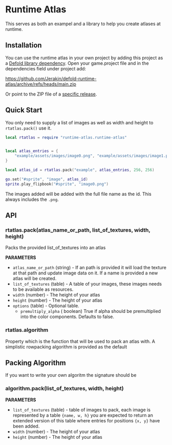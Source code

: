 # Runtime Atlas

This serves as both an exampel and a library to help you create atlases at runtime.

## Installation
You can use the runtime atlas in your own project by adding this project as a [Defold library dependency](http://www.defold.com/manuals/libraries/). Open your game.project file and in the dependencies field under project add:

https://github.com/Jerakin/defold-runtime-atlas/archive/refs/heads/main.zip

Or point to the ZIP file of a [specific release](https://github.com/Jerakin/defold-runtime-atlas/releases).

## Quick Start
You only need to supply a list of images as well as width and height to `rtatlas.pack()` use it.

```lua
local rtatlas = require "runtime-atlas.runtime-atlas"


local atlas_entries = {
    "example/assets/images/image0.png", "example/assets/images/image1.png"
}

local atlas_id = rtatlas.pack("example", atlas_entries, 256, 256)

go.set("#sprite", "image", atlas_id)
sprite.play_flipbook("#sprite", "image0.png")
```

The images added will be added with the full file name as the id. This always includes the `.png`.

## API

### rtatlas.pack(atlas_name_or_path, list_of_textures, width, height)
Packs the provided list_of_textures into an atlas

**PARAMETERS**
* ```atlas_name_or_path``` (string) - If an path is provided it will load the texture at that path and update image data on it. If a name is provided a new atlas will be created.
* ```list_of_textures``` (table) - A table of your images, these images needs to be available as resources.
* ```width``` (number) - The height of your atlas
* ```height``` (number) - The height of your atlas
* ```options``` (table) - Optional table. 
    * ```premultiply_alpha``` ( boolean) True if alpha should be premultiplied into the color components. Defaults to false.


### rtatlas.algorithm
Property which is the function that will be used to pack an atlas with. A simplistic rowpacking algorithm is provided as the default

## Packing Algorithm
If you want to write your own algoritm the signature should be
### algorithm.pack(list_of_textures, width, height)

**PARAMETERS**
* ```list_of_textures``` (table) - table of images to pack, each image is represented by a table `{name, w, h}` you are expected to return an extended version of this table where entries for positions `{x, y}` have been added.
* ```width``` (number) - The height of your atlas
* ```height``` (number) - The height of your atlas
